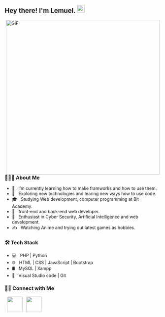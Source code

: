 <h2> Hey there! I'm Lemuel. <img src="https://c.tenor.com/SNL9_xhZl9oAAAAi/waving-hand-joypixels.gif" width="25"></h2>
<img align="right" alt="GIF" src="https://c.tenor.com/GIYnmPBTFsUAAAAC/keyboard-anime.gif" width="500"/>

<h3> 👨🏻‍💻 About Me </h3>

- 🔭 &nbsp; I’m currently learning how to make framworks and how to use them.
- 🤔 &nbsp; Exploring new technologies and learing new ways how to use code.
- 🎓 &nbsp; Studying Web development, computer programming at Bit Academy.
- 💼 &nbsp; front-end and back-end web developer.
- 🌱 &nbsp; Enthusiast in Cyber Security, Artificial Intelligence and web development.
- ✍️ &nbsp; Watching Anime and trying out latest games as hobbies.

<h3>🛠 Tech Stack</h3>

- 💻 &nbsp; PHP | Python 
- 🌐 &nbsp; HTML | CSS | JavaScript | Bootstrap 
- 🛢 &nbsp; MySQL | Xampp
- 🔧 &nbsp; Visual Studio code | Git

<h3> 🤝🏻 Connect with Me </h3>

<p align="left">
&nbsp; <a href="https://www.linkedin.com/in/lemuel-bakker-5b53a5222/" target="_blank" rel="noopener noreferrer"><img src="https://img.icons8.com/color/48/000000/linkedin.png" width="50" /></a>
&nbsp; <a href="mailto:lembak03@hotmail.com" target="_blank" rel="noopener noreferrer"><img src="https://img.icons8.com/color/48/000000/ms-outlook.png"  width="50" /></a>
</p>
